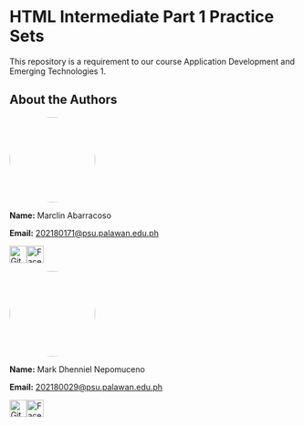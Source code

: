# HTML Intermediate Part 1 Practice Sets
This repository is a requirement to our course Application Development and Emerging Technologies 1.

## About the Authors

<img src="https://avatars.githubusercontent.com/u/132127108?s=400&u=b968b07daba061e7a3a50f3f2b75e04b7067443d&v=4" width="150" style="border-radius:50%" alt="">

**Name:** Marclin Abarracoso

**Email:** 202180171@psu.palawan.edu.ph

<a href="https://github.com/m-clin"> <img src="https://github.com/gauravghongde/social-icons/blob/master/PNG/Color/Github.png?raw=true" alt="Github icon" width="30"></a><a href="https://web.facebook.com/c.marclin"><img src="https://github.com/gauravghongde/social-icons/blob/master/PNG/Color/Facebook.png?raw=true" alt="Facebook icon" width="30"></a>

<img src="https://avatars.githubusercontent.com/u/73686027?v=4" width="150" style="border-radius:50%" alt="">

**Name:** Mark Dhenniel Nepomuceno

**Email:** 202180029@psu.palawan.edu.ph

<a href="https://github.com/iAmRangz"> <img src="https://github.com/gauravghongde/social-icons/blob/master/PNG/Color/Github.png?raw=true" alt="Github icon" width="30"></a><a href="https://www.facebook.com/iAmRangz"><img src="https://github.com/gauravghongde/social-icons/blob/master/PNG/Color/Facebook.png?raw=true" alt="Facebook icon" width="30"></a>



